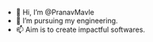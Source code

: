 - 👋 Hi, I’m @PranavMavle
- 🌱 I’m pursuing my engineering. 
- 📫 Aim is to create impactful softwares. 

<!---
Pranav8206/Pranav8206 is a ✨ special ✨ repository because its `README.md` (this file) appears on your GitHub profile.
You can click the Preview link to take a look at your changes.
--->
